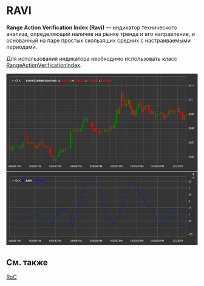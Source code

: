 # RAVI

**Range Action Verification Index (Ravi)** — индикатор технического анализа, определяющий наличие на рынке тренда и его направление, и основанный на паре простых скользящих средних с настраиваемыми периодами. 

Для использования индикатора необходимо использовать класс [RangeActionVerificationIndex](xref:StockSharp.Algo.Indicators.RangeActionVerificationIndex). 

![IndicatorRangeActionVerificationIndex](../../../../images/indicatorrangeactionverificationindex.png)

## См. также

[RoC](roc.md)
